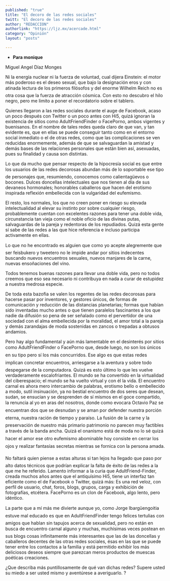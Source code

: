 ```yaml
---
published: "true"
title: "El decoro de las redes sociales"
twitt: "El decoro de las redes sociales"
author: "REDACCION"
authorlink: "https://ljz.mx/acercade.html"
category: "Opinión"
layout: "posts"

---
```


*   **Para monique**


  Miguel Angel Díaz Monges



  Ni la energía nuclear ni la fuerza de voluntad, cual dijera Einstein: el motor más poderoso es el deseo sexual, que bajo la designación eros y con atinada lectura de los primeros filósofos y del enorme Wilhelm Reich no es otra cosa que la fuerza de atracción cósmica. Con esto no descubro el hilo negro, pero me limito a poner el recordatorio sobre el tablero.



  Quienes llegaron a las redes sociales durante el auge de Facebook, acaso un poco después con Twitter o un poco antes con Hi5, quizá ignoran la existencia de sitios como AdultFriendFinder o FacePorno, ambos vigentes y buenisanos. En el nombre de tales redes queda claro de que van, y tan evidente es, que en ellas se puede conseguir tanto como en el entorno social inmediato o el de otras redes, como que las complicaciones se ven reducidas enormemente, además de que se salvaguardan la amistad y demás bases de las relaciones personales que están bien así, asexuadas, pues su finalidad y causa son distintas.



  Lo que da mucho que pensar respecto de la hipocresía social es que entre los usuarios de las redes decorosas abundan más de lo soportable ese tipo de personajes que, resumiendo, conocemos como calientagüevos o bocones. Dulces doncellas intelectuales que nos tienen al día de sus devaneos hormonales; honorables caballeros que hacen del erotismo inspirada reflexión embellecida con la vulgaridad del eufemismo.



  El resto, los normales, los que no creen poner en riesgo su elevada intelectualidad al elevar su instinto por sobre cualquier riesgo, probablemente cuentan con excelentes razones para tener una doble vida, circunstancia tan vieja como el noble oficio de las divinas putas, salvaguardas de la pareja y redentoras de los repudiados. Quizá esta gente sí sabe de las redes a las que hice referencia e incluso participa activamente en ellas.



  Lo que no he encontrado es alguien que como yo acepte alegremente que ser feisbukero y tweetero no le impide andar por sitios indecentes buscando nuevos encuentros sexuales, nuevos manjares de la carne, nuevas ensoñaciones del vino.



  Todos tenemos buenas razones para llevar una doble vida, pero no todos creemos que eso sea necesario ni contribuya en nada a curar de estupidez a nuestra medrosa especie.



  De toda esta bazofia se valen los regentes de las redes decorosas para hacerse pasar por inventores, y gestores únicos, de formas de comunicación y reducción de las distancias planetarias; formas que habían sido inventadas mucho antes o que tienen paralelos fascinantes a los que nadie da difusión so pena de ser señalado como el pervertidor de una sociedad con el alma embellecida por la moralidad, el amor total a la pareja y demás zarandajas de moda sostenidas en zancos o trepadas a obtusos andamios.



  Pero hay algo fundamental y aún más lamentable en el desinterés por sitios como AdultFriendFinder o FacePorno que, desde luego, no son los únicos en su tipo pero sí los más concurridos. Ese algo es que estas redes implican concretar encuentros, arriesgarse a la aventura y sobre todo despegarse de la computadora. Quizá es esto último lo que les vuelve verdaderamente escalofriantes. El mundo se ha convertido en la virtualidad del ciberespacio; el mundo se ha vuelto virtual y con él la vida. El encuentro carnal es ahora mero intercambio de palabras, erotismo bello o embellecido a modo, sutil insinuación, ya no bestial encuentro de dos seres que desean, sudan, se ensucian y se desprenden de sí mismos en el goce compartido, la renuncia al yo en aras del nosotros, donde como evocara Octavio Paz se encuentran dos que se desnudan y se aman por defender nuestra porción eterna, nuestra ración de tiempo y paraíso. La fusión de la carne y la preservación de nuestro más primario patrimonio no parecen muy factibles a través de la banda ancha. Quizá el onanismo está de moda no lo sé quizá hacer el amor ese otro eufemismo abominable hoy consiste en cerrar los ojos y realizar fantasías secretas mientras se fornica con la persona amada.



  No faltará quien piense a estas alturas si tan lejos ha llegado que paso por alto datos técnicos que podrían explicar la falta de éxito de las redes a la que me he referido. Lamento informar a la curia que AdultFriend-Finder, creada muchos años antes que el antiquísimo Hi5, tiene un interfaz tan eficiente como el de Facebook o Twitter, quizá más: Es una red veloz, con perfil de usuario, chat, foros, blogs, grupos, carga y exhibición de fotografías, etcétera. FacePorno es un clon de Facebook, algo lento, pero idéntico.



  La parte que a mí más me divierte aunque yo, como Jorge Ibargüengoitia estuve mal educado es que en AdultFriendFinder tengo felices tertulias con amigos que hablan sin tapujos acerca de sexualidad, pero no están en busca de encuentro carnal alguno y muchas, muchísimas veces postean en sus blogs cosas infinitamente más interesantes que las de las doncellas y caballeros decentes de las otras redes sociales, ésas en las que se puede tener entre los contactos a la familia y está permitido exhibir los más deliciosos deseos siempre que parezcan meros productos de muescas poéticas creaciones.



  ¿Que describa más puntillosamente de qué van dichas redes? Supere usted su miedo a ser usted mismo y aventúrese a averiguarlo. ?


